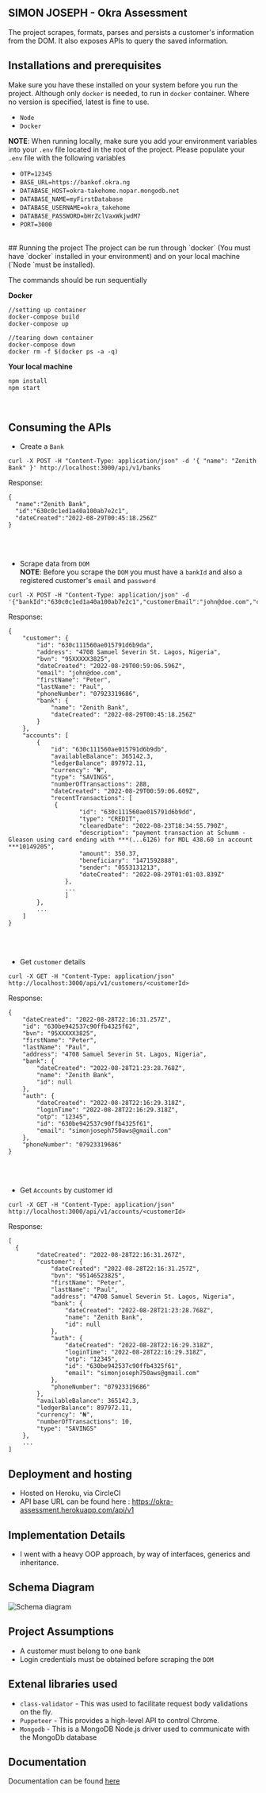 ## SIMON JOSEPH - Okra Assessment

The project scrapes, formats, parses and persists a customer's information from the DOM.
It also exposes APIs to query the saved information.

## Installations and prerequisites

Make sure you have these installed on your system before you run the project. Although only `docker` is needed, to run in `docker` container. Where no version is specified, latest is fine to use.
- `Node`
- `Docker`

**NOTE**: When running locally, make sure you add your environment variables into your `.env` file located in the root of the project.
Please populate your `.env` file with the following variables
- `OTP=12345`
- `BASE_URL=https://bankof.okra.ng`
- `DATABASE_HOST=okra-takehome.nopar.mongodb.net`
- `DATABASE_NAME=myFirstDatabase`
- `DATABASE_USERNAME=okra_takehome`
- `DATABASE_PASSWORD=bHrZclVaxWkjwdM7`
- `PORT=3000`
<br>
## Running the project
The project can be run through `docker` (You must have `docker` installed in your environment) and on your local machine (`Node `must be installed).

The commands should be run sequentially

**Docker**
```
//setting up container
docker-compose build
docker-compose up

//tearing down container 
docker-compose down 
docker rm -f $(docker ps -a -q)
``` 

**Your local machine**
```
npm install
npm start
```
<br>

## Consuming the APIs
- Create a `Bank`
```
curl -X POST -H "Content-Type: application/json" -d '{ "name": "Zenith Bank" }' http://localhost:3000/api/v1/banks

```
Response:
```
{
  "name":"Zenith Bank",
  "id":"630c0c1ed1a40a100ab7e2c1",
  "dateCreated":"2022-08-29T00:45:18.256Z"
}
```
<br><br>

- Scrape data from `DOM`<br>
**NOTE**: Before you scrape the `DOM` you must have a `bankId` and also a registered customer's `email` and `password`
```
curl -X POST -H "Content-Type: application/json" -d '{"bankId":"630c0c1ed1a40a100ab7e2c1","customerEmail":"john@doe.com","customerPassword":"password"}'http://localhost:3000/api/v1/scrape

```
Response:
```
{
    "customer": {
        "id": "630c111560ae015791d6b9da",
        "address": "4708 Samuel Severin St. Lagos, Nigeria",
        "bvn": "95XXXXX3825",
        "dateCreated": "2022-08-29T00:59:06.596Z",
        "email": "john@doe.com",
        "firstName": "Peter",
        "lastName": "Paul",
        "phoneNumber": "07923319686",
        "bank": {
            "name": "Zenith Bank",
            "dateCreated": "2022-08-29T00:45:18.256Z"
        }
    },
    "accounts": [
        {
            "id": "630c111560ae015791d6b9db",
            "availableBalance": 365142.3,
            "ledgerBalance": 897972.11,
            "currency": "₦",
            "type": "SAVINGS",
            "numberOfTransactions": 288,
            "dateCreated": "2022-08-29T00:59:06.609Z",
            "recentTransactions": [
             {
                    "id": "630c111560ae015791d6b9dd",
                    "type": "CREDIT",
                    "clearedDate": "2022-08-23T18:34:55.790Z",
                    "description": "payment transaction at Schumm - Gleason using card ending with ***(...6126) for MDL 438.60 in account ***10149205",
                    "amount": 350.37,
                    "beneficiary": "1471592888",
                    "sender": "0553131213",
                    "dateCreated": "2022-08-29T01:01:03.839Z"
                },
                ...
                ]
        },
        ...
    ]
}
```
<br><br>

- Get `customer` details
```
curl -X GET -H "Content-Type: application/json" http://localhost:3000/api/v1/customers/<customerId>

```
Response:
```
{
    "dateCreated": "2022-08-28T22:16:31.257Z",
    "id": "630be942537c90ffb4325f62",
    "bvn": "95XXXXX3825",
    "firstName": "Peter",
    "lastName": "Paul",
    "address": "4708 Samuel Severin St. Lagos, Nigeria",
    "bank": {
        "dateCreated": "2022-08-28T21:23:28.768Z",
        "name": "Zenith Bank",
        "id": null
    },
    "auth": {
        "dateCreated": "2022-08-28T22:16:29.318Z",
        "loginTime": "2022-08-28T22:16:29.318Z",
        "otp": "12345",
        "id": "630be942537c90ffb4325f61",
        "email": "simonjoseph750aws@gmail.com"
    },
    "phoneNumber": "07923319686"
}
```
<br><br>

- Get `Accounts` by customer id
```
curl -X GET -H "Content-Type: application/json" http://localhost:3000/api/v1/accounts/<customerId>

```
Response:
```
[
  {
        "dateCreated": "2022-08-28T22:16:31.267Z",
        "customer": {
            "dateCreated": "2022-08-28T22:16:31.257Z",
            "bvn": "95146523825",
            "firstName": "Peter",
            "lastName": "Paul",
            "address": "4708 Samuel Severin St. Lagos, Nigeria",
            "bank": {
                "dateCreated": "2022-08-28T21:23:28.768Z",
                "name": "Zenith Bank",
                "id": null
            },
            "auth": {
                "dateCreated": "2022-08-28T22:16:29.318Z",
                "loginTime": "2022-08-28T22:16:29.318Z",
                "otp": "12345",
                "id": "630be942537c90ffb4325f61",
                "email": "simonjoseph750aws@gmail.com"
            },
            "phoneNumber": "07923319686"
        },
        "availableBalance": 365142.3,
        "ledgerBalance": 897972.11,
        "currency": "₦",
        "numberOfTransactions": 10,
        "type": "SAVINGS"
    },
    ...
]
```


## Deployment and hosting
- Hosted on Heroku, via CircleCI
- API base URL can be found here : https://okra-assessment.herokuapp.com/api/v1


## Implementation Details

- I went with a heavy OOP approach, by way of interfaces, generics and inheritance.
## Schema Diagram
![Schema diagram](https://i.ibb.co/t3vVYsq/Screenshot-2022-08-28-at-12-05-49-AM.png)

## Project Assumptions

- A customer must belong to one bank
- Login credentials must be obtained before scraping the `DOM`
## Extenal libraries used

- `class-validator` - This was used to facilitate request body validations on the fly.
- `Puppeteer` - This provides a high-level API to control Chrome.
- `Mongodb` - This is a MongoDB Node.js driver used to communicate with the MongoDb database

## Documentation
Documentation can be found [here](https://okra-assessment.herokuapp.com/api)












